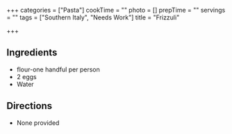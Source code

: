 +++
categories = ["Pasta"]
cookTime = ""
photo = []
prepTime = ""
servings = ""
tags = ["Southern Italy", "Needs Work"]
title = "Frizzuli"

+++
## Ingredients
- flour-one handful per person
- 2 eggs
- Water

## Directions
- None provided